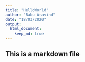 ```yaml
---
title: "HelloWorld"
author: "Babu Aravind"
date: "18/03/2020"
output: 
  html_document:
    keep_md: true
---
```

## This is a markdown file
